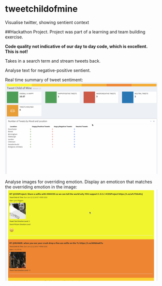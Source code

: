 # tweetchildofmine
Visualise twitter, showing sentient context

##Hackathon Project. 
Project was part of a learning and team building exercise.

**Code quality not indicative of our day to day code, which is excellent. This is not!**

Takes in a search term and stream tweets back.

Analyse text for negative-positive sentient.

Real time summary of tweet sentiment:
![alt text](tweetchildofmine.gif "Summarize sentient as the tweets arrive")

Analyse images for overriding emotion. Display an emoticon that matches the overriding emotion in the image:
![alt text](tweetchildofmineimages.gif "Display an emoticon that matches the overriding emotion in the image")





